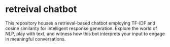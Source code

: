 # retreival chatbot
 This repository houses a retrieval-based chatbot employing TF-IDF and cosine similarity for intelligent response generation. Explore the world of NLP, play with text, and witness how this bot interprets your input to engage in meaningful conversations. 

